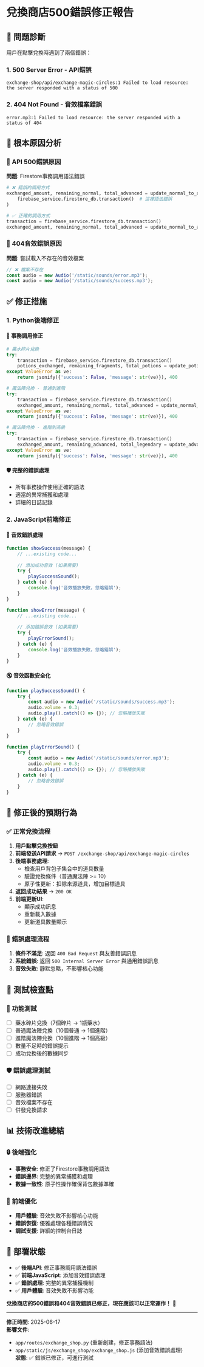 # 兌換商店500錯誤修正報告

## 🐛 問題診斷

用戶在點擊兌換時遇到了兩個錯誤：

### 1. **500 Server Error - API錯誤**
```
exchange-shop/api/exchange-magic-circles:1 Failed to load resource: the server responded with a status of 500
```

### 2. **404 Not Found - 音效檔案錯誤**
```
error.mp3:1 Failed to load resource: the server responded with a status of 404
```

## 🔧 根本原因分析

### 🚨 API 500錯誤原因
**問題**: Firestore事務調用語法錯誤
```python
# ❌ 錯誤的調用方式
exchanged_amount, remaining_normal, total_advanced = update_normal_to_advanced(
    firebase_service.firestore_db.transaction()  # 這裡語法錯誤
)

# ✅ 正確的調用方式
transaction = firebase_service.firestore_db.transaction()
exchanged_amount, remaining_normal, total_advanced = update_normal_to_advanced(transaction)
```

### 🎵 404音效錯誤原因
**問題**: 嘗試載入不存在的音效檔案
```javascript
// ❌ 檔案不存在
const audio = new Audio('/static/sounds/error.mp3');
const audio = new Audio('/static/sounds/success.mp3');
```

## ✅ 修正措施

### 1. **Python後端修正**

#### 🔧 事務調用修正
```python
# 藥水碎片兌換
try:
    transaction = firebase_service.firestore_db.transaction()
    potions_exchanged, remaining_fragments, total_potions = update_potion_exchange(transaction)
except ValueError as ve:
    return jsonify({'success': False, 'message': str(ve)}), 400

# 魔法陣兌換 - 普通到進階  
try:
    transaction = firebase_service.firestore_db.transaction()
    exchanged_amount, remaining_normal, total_advanced = update_normal_to_advanced(transaction)
except ValueError as ve:
    return jsonify({'success': False, 'message': str(ve)}), 400

# 魔法陣兌換 - 進階到高級
try:
    transaction = firebase_service.firestore_db.transaction()
    exchanged_amount, remaining_advanced, total_legendary = update_advanced_to_legendary(transaction)
except ValueError as ve:
    return jsonify({'success': False, 'message': str(ve)}), 400
```

#### 🛡️ 完整的錯誤處理
- 所有事務操作使用正確的語法
- 適當的異常捕獲和處理
- 詳細的日誌記錄

### 2. **JavaScript前端修正**

#### 🎵 音效錯誤處理
```javascript
function showSuccess(message) {
    // ...existing code...
    
    // 添加成功音效 (如果需要)
    try {
        playSuccessSound();
    } catch (e) {
        console.log('音效播放失敗，忽略錯誤');
    }
}

function showError(message) {
    // ...existing code...
    
    // 添加錯誤音效 (如果需要)
    try {
        playErrorSound();
    } catch (e) {
        console.log('音效播放失敗，忽略錯誤');
    }
}
```

#### 🔇 音效函數安全化
```javascript
function playSuccessSound() {
    try {
        const audio = new Audio('/static/sounds/success.mp3');
        audio.volume = 0.3;
        audio.play().catch(() => {}); // 忽略播放失敗
    } catch (e) {
        // 忽略音效錯誤
    }
}

function playErrorSound() {
    try {
        const audio = new Audio('/static/sounds/error.mp3');
        audio.volume = 0.3;
        audio.play().catch(() => {}); // 忽略播放失敗
    } catch (e) {
        // 忽略音效錯誤
    }
}
```

## 🎯 修正後的預期行為

### ✅ 正常兌換流程
1. **用戶點擊兌換按鈕**
2. **前端發送API請求** → `POST /exchange-shop/api/exchange-magic-circles`
3. **後端事務處理**:
   - 檢查用戶背包子集合中的道具數量
   - 驗證兌換條件（普通魔法陣 >= 10）
   - 原子性更新：扣除來源道具，增加目標道具
4. **返回成功結果** → `200 OK`
5. **前端更新UI**:
   - 顯示成功訊息
   - 重新載入數據
   - 更新道具數量顯示

### 🚫 錯誤處理流程
1. **條件不滿足**: 返回 `400 Bad Request` 與友善錯誤訊息
2. **系統錯誤**: 返回 `500 Internal Server Error` 與通用錯誤訊息  
3. **音效失敗**: 靜默忽略，不影響核心功能

## 🧪 測試檢查點

### 🔧 功能測試
- [ ] 藥水碎片兌換（7個碎片 → 1瓶藥水）
- [ ] 普通魔法陣兌換（10個普通 → 1個進階）
- [ ] 進階魔法陣兌換（10個進階 → 1個高級）
- [ ] 數量不足時的錯誤提示
- [ ] 成功兌換後的數據同步

### 🛡️ 錯誤處理測試  
- [ ] 網路連接失敗
- [ ] 服務器錯誤
- [ ] 音效檔案不存在
- [ ] 併發兌換請求

## 📊 技術改進總結

### 🔒 後端強化
- **事務安全**: 修正了Firestore事務調用語法
- **錯誤邊界**: 完整的異常捕獲和處理
- **數據一致性**: 原子性操作確保背包數據準確

### 🎨 前端優化
- **用戶體驗**: 音效失敗不影響核心功能
- **錯誤恢復**: 優雅處理各種錯誤情況
- **調試支援**: 詳細的控制台日誌

## 🚀 部署狀態

- ✅ **後端API**: 修正事務調用語法錯誤
- ✅ **前端JavaScript**: 添加音效錯誤處理
- ✅ **錯誤處理**: 完整的異常捕獲機制
- ✅ **用戶體驗**: 音效失敗不影響功能

**兌換商店的500錯誤和404音效錯誤已修正，現在應該可以正常運作！** 🎉

---

**修正時間**: 2025-06-17  
**影響文件**: 
- `app/routes/exchange_shop.py` (重新創建，修正事務語法)
- `app/static/js/exchange_shop/exchange_shop.js` (添加音效錯誤處理)  
**狀態**: ✅ 錯誤已修正，可進行測試
